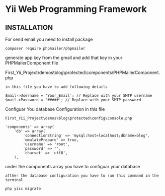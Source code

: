 Yii Web Programming Framework
=============================


INSTALLATION
------------

For send email you need to install package 

    composer require phpmailer/phpmailer

generate app key from the gmail and add that key in your PHPMailerComponent file 

First_Yii_Project\demos\blog\protected\components\PHPMailerComponent.php
    
    in this file you have to add following details 
    
    $mail->Username = 'Your_Email'; // Replace with your SMTP username
    $mail->Password = '#####'; // Replace with your SMTP password


Configuar You database Configuration in this file 

    First_Yii_Project\demos\blog\protected\config\console.php
    
    'components' => array(
        'db' => array(
            'connectionString' => 'mysql:host=localhost;dbname=blog',
            'emulatePrepare' => true,
            'username' => 'root',
            'password' => '',
            'charset' => 'utf8',
        ),
        
under the components array you have to configuar your database

    afther the database configuration you have to run this command in the terminal 
    
    php yiic migrate
